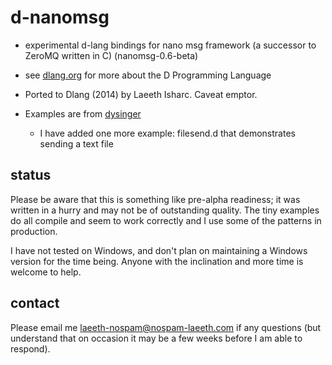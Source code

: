 d-nanomsg
=========
* experimental d-lang bindings for nano msg framework (a successor to ZeroMQ written in C) (nanomsg-0.6-beta)

* see [dlang.org](dlang.org) for more about the D Programming Language

* Ported to Dlang (2014) by Laeeth Isharc.  Caveat emptor.

* Examples are from [dysinger](https://github.com/dysinger/nanomsg-examples/blob/master/README.org)
    - I have added one more example: filesend.d that demonstrates sending a text file

status
-------
Please be aware that this is something like pre-alpha readiness; it was written in a hurry and may not be of outstanding quality.  The tiny examples do all compile and seem to work correctly and I use some of the patterns in production.

I have not tested on Windows, and don't plan on maintaining a Windows version for the time being.  Anyone with the inclination and more time is welcome to help.


contact
-------
Please email me laeeth-nospam@nospam-laeeth.com if any questions (but understand that
on occasion it may be a few weeks before I am able to respond).
    

